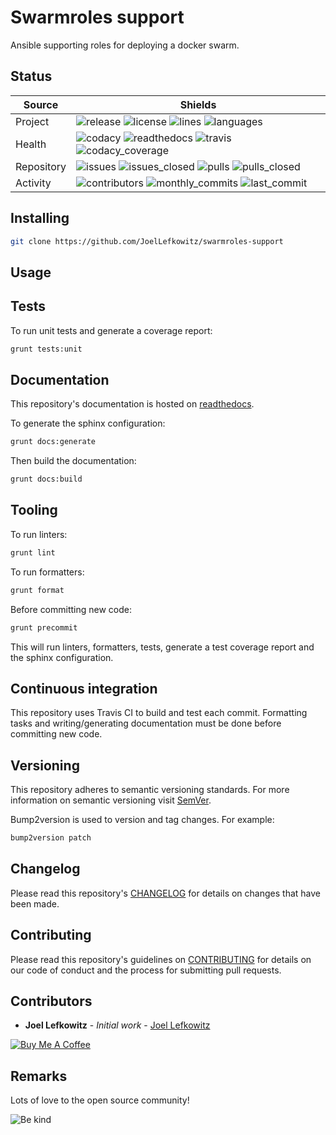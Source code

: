 # Swarmroles support

Ansible supporting roles for deploying a docker swarm.

## Status

| Source     | Shields                                                                                                                         |
| ---------- | ------------------------------------------------------------------------------------------------------------------------------- |
| Project    | ![release][release_shield] ![license][license_shield]  ![lines][lines_shield] ![languages][languages_shield]                    |
| Health     | ![codacy][codacy_shield] ![readthedocs][readthedocs_shield] ![travis][travis_shield] ![codacy_coverage][codacy_coverage_shield] |
| Repository | ![issues][issues_shield] ![issues_closed][issues_closed_shield] ![pulls][pulls_shield] ![pulls_closed][pulls_closed_shield]     |
| Activity   | ![contributors][contributors_shield] ![monthly_commits][monthly_commits_shield] ![last_commit][last_commit_shield]              |

## Installing

```bash
git clone https://github.com/JoelLefkowitz/swarmroles-support
```

## Usage

## Tests

To run unit tests and generate a coverage report:

```bash
grunt tests:unit
```

## Documentation

This repository's documentation is hosted on [readthedocs][readthedocs].

To generate the sphinx configuration:

```bash
grunt docs:generate
```

Then build the documentation:

```bash
grunt docs:build
```

## Tooling

To run linters:

```bash
grunt lint
```

To run formatters:

```bash
grunt format
```

Before committing new code:

```bash
grunt precommit
```

This will run linters, formatters, tests, generate a test coverage report and the sphinx configuration.

## Continuous integration

This repository uses Travis CI to build and test each commit. Formatting tasks and writing/generating documentation must be done before committing new code.

## Versioning

This repository adheres to semantic versioning standards.
For more information on semantic versioning visit [SemVer][semver].

Bump2version is used to version and tag changes.
For example:

```bash
bump2version patch
```

## Changelog

Please read this repository's [CHANGELOG](CHANGELOG.md) for details on changes that have been made.

## Contributing

Please read this repository's guidelines on [CONTRIBUTING](CONTRIBUTING.md) for details on our code of conduct and the process for submitting pull requests.

## Contributors

- **Joel Lefkowitz** - _Initial work_ - [Joel Lefkowitz][author]

[![Buy Me A Coffee][coffee_button]][coffee]

## Remarks

Lots of love to the open source community!

![Be kind][be_kind]

<!-- Public links -->
[semver]: http://semver.org/

<!-- External links -->
[readthedocs]: https://swarmroles-support.readthedocs.io/en/latest/
[coffee]: https://www.buymeacoffee.com/joellefkowitz
[coffee_button]: https://cdn.buymeacoffee.com/buttons/default-blue.png
[be_kind]: https://media.giphy.com/media/osAcIGTSyeovPq6Xph/giphy.gif

<!-- Acknowledgments -->
[author]: https://github.com/joellefkowitz

<!-- Project shields -->
[release_shield]: https://img.shields.io/github/v/tag/joellefkowitz/swarmroles-support
[license_shield]: https://img.shields.io/github/license/joellefkowitz/swarmroles-support
[lines_shield]: https://img.shields.io/tokei/lines/github/joellefkowitz/swarmroles-support
[languages_shield]: https://img.shields.io/github/languages/count/joellefkowitz/swarmroles-support

<!-- Health shields -->
[codacy_shield]: https://img.shields.io/codacy/grade/1e1e1d73779c477cb0fd1ab1866d8b34
[readthedocs_shield]: https://img.shields.io/readthedocs/swarmroles-support
[travis_shield]: https://img.shields.io/travis/com/joellefkowitz/swarmroles-support
[codacy_coverage_shield]: https://img.shields.io/codacy/coverage/1e1e1d73779c477cb0fd1ab1866d8b34

<!-- Repository shields -->
[issues_shield]: https://img.shields.io/github/issues/joellefkowitz/swarmroles-support
[issues_closed_shield]: https://img.shields.io/github/issues-closed/joellefkowitz/swarmroles-support
[pulls_shield]: https://img.shields.io/github/issues-pr/joellefkowitz/swarmroles-support
[pulls_closed_shield]: https://img.shields.io/github/issues-pr-closed/joellefkowitz/swarmroles-support

<!-- Activity shields -->
[contributors_shield]: https://img.shields.io/github/contributors/joellefkowitz/swarmroles-support
[monthly_commits_shield]: https://img.shields.io/github/commit-activity/m/joellefkowitz/swarmroles-support
[last_commit_shield]: https://img.shields.io/github/last-commit/joellefkowitz/swarmroles-support
